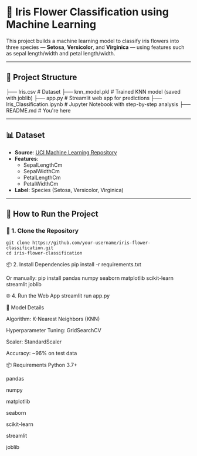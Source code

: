 # 🌸 Iris Flower Classification using Machine Learning

This project builds a machine learning model to classify iris flowers into three species — **Setosa**, **Versicolor**, and **Virginica** — using features such as sepal length/width and petal length/width.

---

## 📁 Project Structure

├── Iris.csv # Dataset
├── knn_model.pkl # Trained KNN model (saved with joblib)
├── app.py # Streamlit web app for predictions
├── Iris_Classification.ipynb # Jupyter Notebook with step-by-step analysis
├── README.md # You're here

---

## 📊 Dataset

- **Source**: [UCI Machine Learning Repository](https://archive.ics.uci.edu/ml/datasets/Iris)
- **Features**:
  - SepalLengthCm
  - SepalWidthCm
  - PetalLengthCm
  - PetalWidthCm
- **Label**: Species (Setosa, Versicolor, Virginica)

---

## 🚀 How to Run the Project

### 🔧 1. Clone the Repository

```
git clone https://github.com/your-username/iris-flower-classification.git
cd iris-flower-classification
```
📦 2. Install Dependencies
pip install -r requirements.txt

Or manually:
pip install pandas numpy seaborn matplotlib scikit-learn streamlit joblib

🌐 4. Run the Web App
streamlit run app.py

🧠 Model Details

Algorithm: K-Nearest Neighbors (KNN)

Hyperparameter Tuning: GridSearchCV

Scaler: StandardScaler

Accuracy: ~96% on test data

📦 Requirements
Python 3.7+

pandas

numpy

matplotlib

seaborn

scikit-learn

streamlit

joblib

